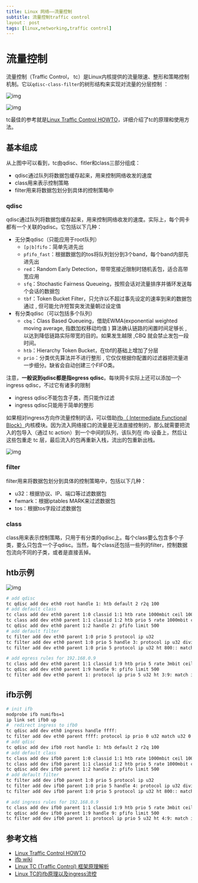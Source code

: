 ```yaml
---
title: Linux 网络——流量控制
subtitle: 流量控制traffic control
layout： post
tags: [linux,networking,traffic control]
---
```


# 流量控制

流量控制（Traffic Control， tc）是Linux内核提供的流量限速、整形和策略控制机制。它以`qdisc-class-filter`的树形结构来实现对流量的分层控制 ：

![img](https://feisky.gitbooks.io/sdn/content/linux/images/tc1.jpeg)

![img](https://feisky.gitbooks.io/sdn/content/linux/images/tc2.jpeg)

tc最佳的参考就是[Linux Traffic Control HOWTO](http://www.tldp.org/HOWTO/Traffic-Control-HOWTO/)，详细介绍了tc的原理和使用方法。

## 基本组成

从上图中可以看到，tc由qdisc、fitler和class三部分组成：

- qdisc通过队列将数据包缓存起来，用来控制网络收发的速度
- class用来表示控制策略
- filter用来将数据包划分到具体的控制策略中

### qdisc

qdisc通过队列将数据包缓存起来，用来控制网络收发的速度。实际上，每个网卡都有一个关联的qdisc。它包括以下几种：

- 无分类qdisc（只能应用于root队列）
  - `[p|b]fifo`：简单先进先出
  - `pfifo_fast`：根据数据包的tos将队列划分到3个band，每个band内部先进先出
  - `red`：Random Early Detection，带带宽接近限制时随机丢包，适合高带宽应用
  - `sfq`：Stochastic Fairness Queueing，按照会话对流量排序并循环发送每个会话的数据包
  - `tbf`：Token Bucket Filter，只允许以不超过事先设定的速率到来的数据包通过 , 但可能允许短暂突发流量朝过设定值
- 有分类qdisc（可以包括多个队列）
  - `cbq`：Class Based Queueing，借助EWMA(exponential weighted moving average, 指数加权移动均值 ) 算法确认链路的闲置时间足够长 , 以达到降低链路实际带宽的目的。如果发生越限 ,CBQ 就会禁止发包一段时间。
  - `htb`：Hierarchy Token Bucket，在tbf的基础上增加了分层
  - `prio`：分类优先算法并不进行整形 , 它仅仅根据你配置的过滤器把流量进一步细分。缺省会自动创建三个FIFO类。

注意，**一般说到qdisc都是指egress qdisc**。每块网卡实际上还可以添加一个ingress qdisc，不过它有诸多的限制

- ingress qdisc不能包含子类，而只能作过滤
- ingress qdisc只能用于简单的整形

如果相对ingress方向作流量控制的话，可以借助[ifb（ Intermediate Functional Block）](https://wiki.linuxfoundation.org/networking/ifb)内核模块。因为流入网络接口的流量是无法直接控制的，那么就需要把流入的包导入（通过 tc action）到一个中间的队列，该队列在 ifb 设备上，然后让这些包重走 tc 层，最后流入的包再重新入栈，流出的包重新出栈。

![img](https://feisky.gitbooks.io/sdn/content/linux/images/ifb.jpeg)

### filter

filter用来将数据包划分到具体的控制策略中，包括以下几种：

- u32：根据协议、IP、端口等过滤数据包
- fwmark：根据iptables MARK来过滤数据包
- tos：根据tos字段过滤数据包

### class

class用来表示控制策略，只用于有分类的qdisc上。每个class要么包含多个子类，要么只包含一个子qdisc。当然，每个class还包括一些列的filter，控制数据包流向不同的子类，或者是直接丢掉。

## htb示例

![img](https://feisky.gitbooks.io/sdn/content/linux/images/htb-class.png)

```sh
# add qdisc
tc qdisc add dev eth0 root handle 1: htb default 2 r2q 100
# add default class
tc class add dev eth0 parent 1:0 classid 1:1 htb rate 1000mbit ceil 1000mbit
tc class add dev eth0 parent 1:1 classid 1:2 htb prio 5 rate 1000mbit ceil 1000mbit
tc qdisc add dev eth0 parent 1:2 handle 2: pfifo limit 500
# add default filter
tc filter add dev eth0 parent 1:0 prio 5 protocol ip u32
tc filter add dev eth0 parent 1:0 prio 5 handle 3: protocol ip u32 divisor 256
tc filter add dev eth0 parent 1:0 prio 5 protocol ip u32 ht 800:: match ip src 192.168.0.0/16 hashkey mask 0x000000ff at 12 link 3:

# add egress rules for 192.168.0.9
tc class add dev eth0 parent 1:1 classid 1:9 htb prio 5 rate 3mbit ceil 3mbit
tc qdisc add dev eth0 parent 1:9 handle 9: pfifo limit 500
tc filter add dev eth0 parent 1: protocol ip prio 5 u32 ht 3:9: match ip src "192.168.0.9" flowid 1:9
```

## ifb示例

```sh
# init ifb
modprobe ifb numifbs=1
ip link set ifb0 up
#  redirect ingress to ifb0
tc qdisc add dev eth0 ingress handle ffff:
tc filter add dev eth0 parent ffff: protocol ip prio 0 u32 match u32 0 0 flowid ffff: action mirred egress redirect dev ifb0
# add qdisc
tc qdisc add dev ifb0 root handle 1: htb default 2 r2q 100
# add default class
tc class add dev ifb0 parent 1:0 classid 1:1 htb rate 1000mbit ceil 1000mbit
tc class add dev ifb0 parent 1:1 classid 1:2 htb prio 5 rate 1000mbit ceil 1000mbit
tc qdisc add dev ifb0 parent 1:2 handle 2: pfifo limit 500
# add default filter
tc filter add dev ifb0 parent 1:0 prio 5 protocol ip u32
tc filter add dev ifb0 parent 1:0 prio 5 handle 4: protocol ip u32 divisor 256
tc filter add dev ifb0 parent 1:0 prio 5 protocol ip u32 ht 800:: match ip dst 192.168.0.0/16 hashkey mask 0x000000ff at 16 link 4:

# add ingress rules for 192.168.0.9
tc class add dev ifb0 parent 1:1 classid 1:9 htb prio 5 rate 3mbit ceil 3mbit
tc qdisc add dev ifb0 parent 1:9 handle 9: pfifo limit 500
tc filter add dev ifb0 parent 1: protocol ip prio 5 u32 ht 4:9: match ip dst "192.168.0.9" flowid 1:9
```

## 参考文档

- [Linux Traffic Control HOWTO](http://www.tldp.org/HOWTO/Traffic-Control-HOWTO/)
- [ifb wiki](https://wiki.linuxfoundation.org/networking/ifb)
- [Linux TC (Traffic Control) 框架原理解析](http://blog.csdn.net/dog250/article/details/40483627)
- [Linux TC的ifb原理以及ingress流控](http://blog.csdn.net/dog250/article/details/40680765)